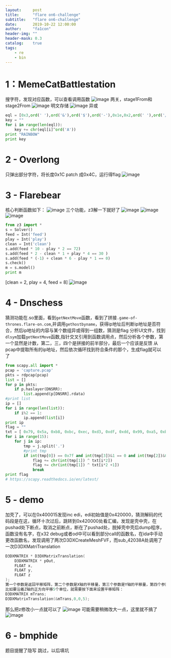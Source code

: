 ```yaml
---
layout:     post
title:      "flare on6-challenge"
subtitle:   "flare on6-challenge"
date:       2019-10-22 12:00:00
author:     "fa1con"
header-img: ""
header-mask: 0.3
catalog:    true
tags:
    - re
    - bin
---
```

# 1：MemeCatBattlestation
搜字符，发现对应函数，可以查看调用函数
![image](/picture/1.png)
两关，stage1From和stage2From
![image](/picture/3.png)
明文存储
![image](/picture/2.png)
异或
```python
eql = [0x3,ord(' '),ord('&'),ord('$'),ord('-'),0x1e,0x2,ord(' '),ord('/'),ord('/'),ord('.'),ord('/')]
key = ""
for i in range(len(eql)):
    key += chr(eql[i]^ord('A'))
print "RAINBOW"
print key
```
# 2 - Overlong
只弹出部分字符，将长度0x1C patch 成0x4C，运行得flag
![image](/picture/4.png)

# 3 - Flarebear
核心判断函数如下：
![image](/picture/5.png)
三个功能，z3解一下就好了
![image](/picture/6.png)
![image](/picture/7.png)
![image](/picture/8.png)
```python
from z3 import *
s = Solver()
feed = Int('feed')
play = Int('play')
clean = Int('clean')
s.add(feed * 10 - play * 2 == 72)
s.add(feed * 2 - clean * 1 + play * 4 == 30 )
s.add(feed * (-1) + clean * 6 - play * 1 == 0)
s.check()
m = s.model()
print m
```
[clean = 2, play = 4, feed = 8]
![image](/picture/9.png)

# 4 - Dnschess
猜测功能在.so里面，看到`getNextMove`函数，看到了拼接`.game-of-thrones.flare-on.com`,并调用`gethostbyname`，获得ip地址后判断ip地址是否符合，然后ip地址的内容与某个数组异或得到一组数，猜测是flag
分析UI文件，找到`dlsym`加载`getNextMove`函数,指针交叉引用到函数调用点，然后分析各个参数，第一个显然是计数，第二，三，四个是拼接的前半部分，最后一个应该是反馈
从pcap中提取所有的ip地址，然后依次循环找到符合条件的那个，生成flag就可以了
```python
from scapy.all import *
pcap = 'capture.pcap'
pkts = rdpcap(pcap)
list = []
for p in pkts:
    if p.haslayer(DNSRR):
        list.append(p[DNSRR].rdata)
#print list
ip = []
for i in range(len(list)):
    if i%2 == 1:
        ip.append(list[i])
print ip
flag = ""
txt = [ 0x79, 0x5a, 0xb8, 0xbc, 0xec, 0xd3, 0xdf, 0xdd, 0x99, 0xa5, 0xb6, 0xac, 0x15, 0x36, 0x85, 0x8d, 0x9, 0x8, 0x77, 0x52, 0x4d, 0x71, 0x54, 0x7d, 0xa7, 0xa7, 0x8, 0x16, 0xfd, 0xd7 ]
for i in range(15):
    for j in ip:
        tmp = j.split('.')
        #print tmp
        if int(tmp[0]) == 0x7f and int(tmp[3])&1 == 0 and int(tmp[2])&0xf == i:
            flag += chr(int(tmp[1]) ^ txt[i*2])
            flag += chr(int(tmp[1]) ^ txt[i*2 +1])
            break
print flag
# https://scapy.readthedocs.io/en/latest/
```

# 5 - demo
加壳了，可以在0x400015发现inc edi，edi初始值是0x420000，猜测解码的代码段是在这，循环十次过后，跳转到0x420000处看汇编，发现是壳中壳，在pushad处下断点，取消之前断点，断在了pushad处，脱掉壳中壳后dump程序，函数没有名字，在x32 debug或者od中可以看到部分call的函数名，在ida中手动更改函数名，发现调用了两次D3DXCreateMeshFVF，而sub_42038A处调用了一次D3DXMatriTranslation
```c
D3DXMATRIX * D3DXMatrixTranslation(
    D3DXMATRIX * pOut,
    FLOAT x,
    FLOAT y,
    FLOAT z
);
第一个参数是返回平移矩阵，第二个参数是X轴的平移量，第三个参数是Y轴的平移量，第四个参数是Z轴的平移量。
比如要沿着Z轴的正方向平移5个单位，就需要按下面来设置平移矩阵：
D3DXMATRIX mTrans;
D3DXMatrixTranslation(&mTrans,0,0,5);
```
那么把z修改小一点就可以了
![image](/picture/10.png)
可能需要稍微改大一点，这里就不搞了
![image](/picture/11.png)

# 6 - bmphide
题目提醒了隐写
跳过，以后填坑